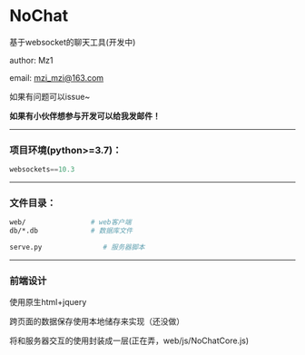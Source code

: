 # NoChat

基于websocket的聊天工具(开发中)

author: Mz1

email: mzi_mzi@163.com

如果有问题可以issue~

**如果有小伙伴想参与开发可以给我发邮件！**

<hr/>

### 项目环境(python>=3.7)：

```python
websockets==10.3
```



<hr/>

### 文件目录：

```bash
web/                # web客户端 
db/*.db             # 数据库文件

serve.py               # 服务器脚本
```

<hr/>

### 前端设计

使用原生html+jquery

跨页面的数据保存使用本地储存来实现（还没做）

将和服务器交互的使用封装成一层(正在弄，web/js/NoChatCore.js)
